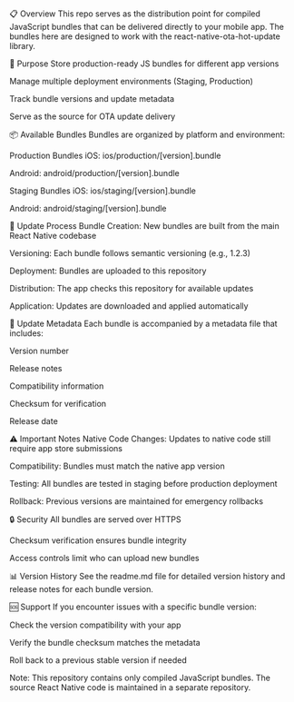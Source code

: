 📋 Overview
This repo serves as the distribution point for compiled JavaScript bundles that can be delivered directly to your mobile app. The bundles here are designed to work with the react-native-ota-hot-update library.

🚀 Purpose
Store production-ready JS bundles for different app versions

Manage multiple deployment environments (Staging, Production)

Track bundle versions and update metadata

Serve as the source for OTA update delivery

📦 Available Bundles
Bundles are organized by platform and environment:

Production Bundles
iOS: ios/production/[version].bundle

Android: android/production/[version].bundle

Staging Bundles
iOS: ios/staging/[version].bundle

Android: android/staging/[version].bundle

🔄 Update Process
Bundle Creation: New bundles are built from the main React Native codebase

Versioning: Each bundle follows semantic versioning (e.g., 1.2.3)

Deployment: Bundles are uploaded to this repository

Distribution: The app checks this repository for available updates

Application: Updates are downloaded and applied automatically

📝 Update Metadata
Each bundle is accompanied by a metadata file that includes:

Version number

Release notes

Compatibility information

Checksum for verification

Release date

⚠️ Important Notes
Native Code Changes: Updates to native code still require app store submissions

Compatibility: Bundles must match the native app version

Testing: All bundles are tested in staging before production deployment

Rollback: Previous versions are maintained for emergency rollbacks

🔒 Security
All bundles are served over HTTPS

Checksum verification ensures bundle integrity

Access controls limit who can upload new bundles

📊 Version History
See the readme.md file for detailed version history and release notes for each bundle version.

🆘 Support
If you encounter issues with a specific bundle version:

Check the version compatibility with your app

Verify the bundle checksum matches the metadata

Roll back to a previous stable version if needed

Note: This repository contains only compiled JavaScript bundles. The source React Native code is maintained in a separate repository.

